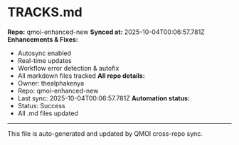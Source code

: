 # TRACKS.md

**Repo:** qmoi-enhanced-new
**Synced at:** 2025-10-04T00:06:57.781Z
**Enhancements & Fixes:**
- Autosync enabled
- Real-time updates
- Workflow error detection & autofix
- All markdown files tracked
**All repo details:**
- Owner: thealphakenya
- Repo: qmoi-enhanced-new
- Last sync: 2025-10-04T00:06:57.781Z
**Automation status:**
- Status: Success
- All .md files updated
---
This file is auto-generated and updated by QMOI cross-repo sync.
